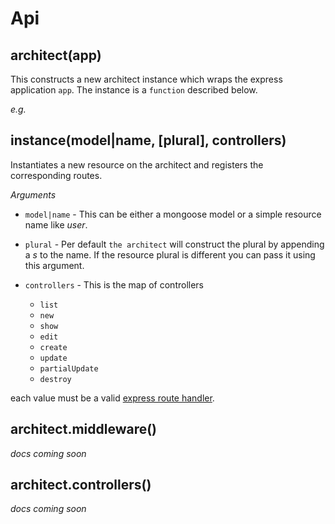 # Api

## architect(app)

This constructs a new architect instance which wraps the express
application `app`.  The instance is a `function` described below.

*e.g.*

<script src="https://gist.github.com/domachine/4f425a871cfa62616ad6.js"></script>

## instance(model|name, [plural], controllers)

Instantiates a new resource on the architect and registers the
corresponding routes.

*Arguments*

 * `model|name` - This can be either a mongoose model or a simple
   resource name like *user*.

 * `plural` - Per default `the architect` will construct the plural by appending
   a *s* to the name.  If the resource plural is different you can
   pass it using this argument.

 * `controllers` - This is the map of controllers
   * `list`
   * `new`
   * `show`
   * `edit`
   * `create`
   * `update`
   * `partialUpdate`
   * `destroy`

 each value must be a valid
 [express route handler](http://expressjs.com/4x/api.html#app.METHOD).

## architect.middleware()

*docs coming soon*

## architect.controllers()

*docs coming soon*

